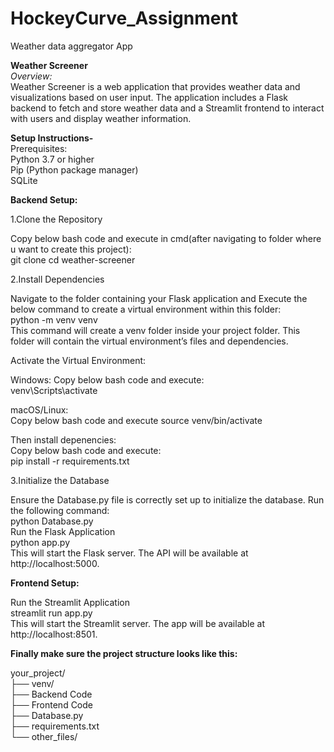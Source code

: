 # HockeyCurve_Assignment
Weather data aggregator App

**Weather Screener**  
__Overview_:_  
Weather Screener is a web application that provides weather data and visualizations based on user input. The application includes a Flask backend to fetch and store weather data and a Streamlit frontend to interact with users and display weather information.

**Setup Instructions-**  
Prerequisites:  
Python 3.7 or higher  
Pip (Python package manager)  
SQLite  

**Backend Setup:**  

1.Clone the Repository  

Copy below bash code and execute in cmd(after navigating to folder where u want to create this project):  
git clone <repository-url> cd weather-screener  

2.Install Dependencies  

Navigate to the folder containing your Flask application and Execute the below command to create a virtual environment within this folder:  
python -m venv venv  
This command will create a venv folder inside your project folder. This folder will contain the virtual environment’s files and dependencies.  

Activate the Virtual Environment:

Windows:
Copy below bash code and execute:  
venv\Scripts\activate  

macOS/Linux:  
Copy below bash code and execute 
source venv/bin/activate  

Then install depenencies:  
Copy below bash code and execute:  
pip install -r requirements.txt  

3.Initialize the Database  

Ensure the Database.py file is correctly set up to initialize the database. Run the following command:  
python Database.py  
Run the Flask Application  
python app.py  
This will start the Flask server. The API will be available at http://localhost:5000.  

**Frontend Setup:**  

Run the Streamlit Application  
streamlit run app.py  
This will start the Streamlit server. The app will be available at http://localhost:8501.

**Finally make sure the project structure looks like this:**  

your_project/  
├── venv/  
├── Backend Code  
├── Frontend Code  
├── Database.py  
├── requirements.txt  
└── other_files/  
